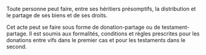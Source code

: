Toute personne peut faire, entre ses héritiers présomptifs, la distribution et le partage de ses biens et de ses droits.

Cet acte peut se faire sous forme de donation-partage ou de testament-partage. Il est soumis aux formalités, conditions et règles prescrites pour les donations entre vifs dans le premier cas et pour les testaments dans le second.
